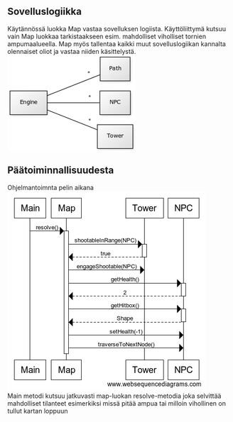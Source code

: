 ## Sovelluslogiikka
Käytännössä luokka Map vastaa sovelluksen logiista. 
Käyttöliittymä kutsuu vain Map luokkaa tarkistaakseen esim. mahdolliset viholliset tornien ampumaalueella.
Map myös tallentaa kaikki muut sovelluslogiikan kannalta olennaiset oliot ja vastaa niiden käsittelystä.  
![Kaaviokuva](https://github.com/jjjjm/otm-harjoitustyo/blob/master/dokumentaatio/kuvat/alustavakaavio.png)  
  
  
## Päätoiminnallisuudesta  
Ohjelmantoimnta pelin aikana  
![Sekvenssikuva](https://github.com/jjjjm/otm-harjoitustyo/blob/master/dokumentaatio/kuvat/sekvenssikaavio.png)  
Main metodi kutsuu jatkuvasti map-luokan resolve-metodia joka selvittää mahdolliset tilanteet esimerkiksi missä pitää ampua tai milloin vihollinen on tullut kartan loppuun
